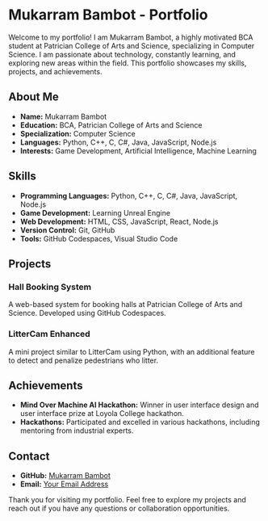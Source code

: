 # Mukarram Bambot - Portfolio

Welcome to my portfolio! I am Mukarram Bambot, a highly motivated BCA student at Patrician College of Arts and Science, specializing in Computer Science. I am passionate about technology, constantly learning, and exploring new areas within the field. This portfolio showcases my skills, projects, and achievements.

## About Me

- **Name:** Mukarram Bambot
- **Education:** BCA, Patrician College of Arts and Science
- **Specialization:** Computer Science
- **Languages:** Python, C++, C, C#, Java, JavaScript, Node.js
- **Interests:** Game Development, Artificial Intelligence, Machine Learning

## Skills

- **Programming Languages:** Python, C++, C, C#, Java, JavaScript, Node.js
- **Game Development:** Learning Unreal Engine
- **Web Development:** HTML, CSS, JavaScript, React, Node.js
- **Version Control:** Git, GitHub
- **Tools:** GitHub Codespaces, Visual Studio Code

## Projects

### Hall Booking System
A web-based system for booking halls at Patrician College of Arts and Science. Developed using GitHub Codespaces.

### LitterCam Enhanced
A mini project similar to LitterCam using Python, with an additional feature to detect and penalize pedestrians who litter.

## Achievements

- **Mind Over Machine AI Hackathon:** Winner in user interface design and user interface prize at Loyola College hackathon.
- **Hackathons:** Participated and excelled in various hackathons, including mentoring from industrial experts.

## Contact

- **GitHub:** [Mukarram Bambot](https://github.com/Mukarrambambot)
- **Email:** [Your Email Address](mukbambot118@gmail.com)

Thank you for visiting my portfolio. Feel free to explore my projects and reach out if you have any questions or collaboration opportunities.
